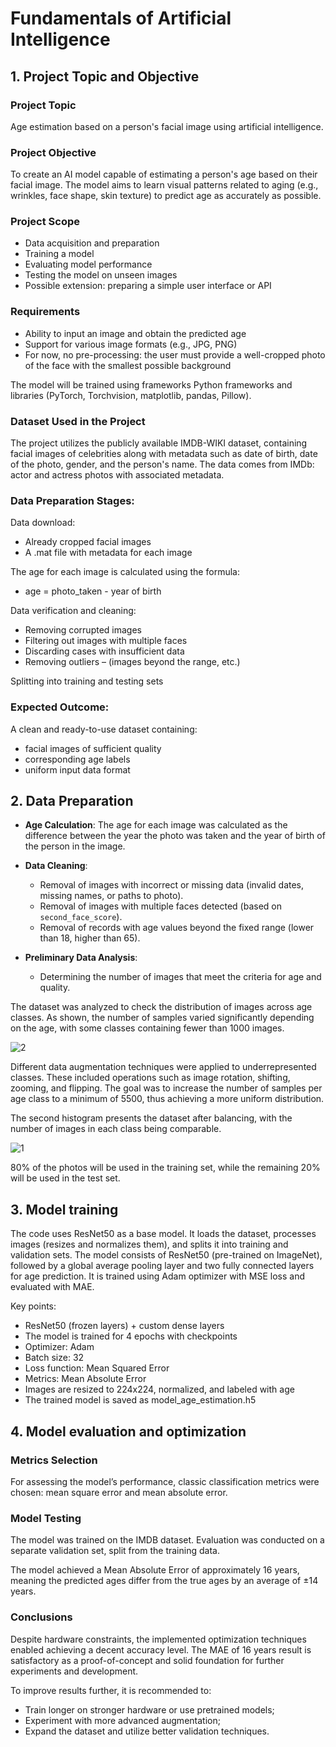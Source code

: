 # Fundamentals of Artificial Intelligence

## 1. Project Topic and Objective

### Project Topic

Age estimation based on a person's facial image using artificial intelligence.

### Project Objective

To create an AI model capable of estimating a person's age based on their facial image. The model aims to learn visual patterns related to aging (e.g., wrinkles, face shape, skin texture) to predict age as accurately as possible.

### Project Scope

- Data acquisition and preparation
- Training a model
- Evaluating model performance
- Testing the model on unseen images
- Possible extension: preparing a simple user interface or API

### Requirements

- Ability to input an image and obtain the predicted age
- Support for various image formats (e.g., JPG, PNG)
- For now, no pre-processing: the user must provide a well-cropped photo of the face with the smallest possible background

The model will be trained using frameworks Python frameworks and libraries (PyTorch, Torchvision, matplotlib, pandas, Pillow).

### Dataset Used in the Project

The project utilizes the publicly available IMDB-WIKI dataset, containing facial images of celebrities along with metadata such as date of birth, date of the photo, gender, and the person's name. The data comes from IMDb: actor and actress photos with associated metadata.

### Data Preparation Stages:

Data download:

- Already cropped facial images
- A .mat file with metadata for each image

The age for each image is calculated using the formula:

- age = photo_taken - year of birth

Data verification and cleaning:

- Removing corrupted images
- Filtering out images with multiple faces
- Discarding cases with insufficient data
- Removing outliers – (images beyond the range, etc.)

Splitting into training and testing sets

### Expected Outcome:

A clean and ready-to-use dataset containing:

- facial images of sufficient quality
- corresponding age labels
- uniform input data format

## 2. Data Preparation

- **Age Calculation**:
  The age for each image was calculated as the difference between the year the photo was taken and the year of birth of the person in the image.

- **Data Cleaning**:

  - Removal of images with incorrect or missing data (invalid dates, missing names, or paths to photo).
  - Removal of images with multiple faces detected (based on `second_face_score`).
  - Removal of records with age values beyond the fixed range (lower than 18, higher than 65).

- **Preliminary Data Analysis**:
  - Determining the number of images that meet the criteria for age and quality.

The dataset was analyzed to check the distribution of images across age classes. As shown, the number of samples varied significantly depending on the age, with some classes containing fewer than 1000 images.

![2](https://github.com/user-attachments/assets/507dfe2c-47ac-4a91-ad08-fb0a5a28b292)

Different data augmentation techniques were applied to underrepresented classes. These included operations such as image rotation, shifting, zooming, and flipping. The goal was to increase the number of samples per age class to a minimum of 5500, thus achieving a more uniform distribution.

The second histogram presents the dataset after balancing, with the number of images in each class being comparable.

![1](https://github.com/user-attachments/assets/9fb6bd3b-06dc-47ac-98a8-c96ee69f1c47)

80% of the photos will be used in the training set, while the remaining 20% will be used in the test set.

## 3. Model training

The code uses ResNet50 as a base model. It loads the dataset, processes images (resizes and normalizes them), and splits it into training and validation sets. The model consists of ResNet50 (pre-trained on ImageNet), followed by a global average pooling layer and two fully connected layers for age prediction. It is trained using Adam optimizer with MSE loss and evaluated with MAE.

Key points:
 - ResNet50 (frozen layers) + custom dense layers
 - The model is trained for 4 epochs with checkpoints
 - Optimizer: Adam
 - Batch size: 32
 - Loss function: Mean Squared Error
 - Metrics: Mean Absolute Error
 - Images are resized to 224x224, normalized, and labeled with age
 - The trained model is saved as model_age_estimation.h5

## 4. Model evaluation and optimization

### Metrics Selection

For assessing the model’s performance, classic classification metrics were chosen: mean square error and mean absolute error.

### Model Testing

The model was trained on the IMDB dataset. Evaluation was conducted on a separate validation set, split from the training data.

The model achieved a Mean Absolute Error of approximately 16 years, meaning the predicted ages differ from the true ages by an average of ±14 years.


### Conclusions

Despite hardware constraints, the implemented optimization techniques enabled achieving a decent accuracy level. The MAE of 16 years result is satisfactory as a proof-of-concept and solid foundation for further experiments and development.

To improve results further, it is recommended to:

- Train longer on stronger hardware or use pretrained models;
- Experiment with more advanced augmentation;
- Expand the dataset and utilize better validation techniques.
